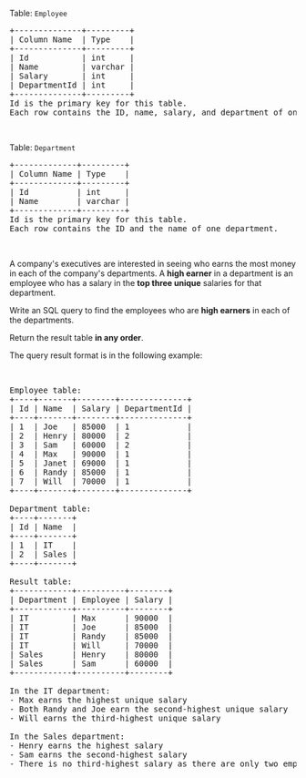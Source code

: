<div><p>Table: <code>Employee</code></p>

<pre>+--------------+---------+
| Column Name  | Type    |
+--------------+---------+
| Id           | int     |
| Name         | varchar |
| Salary       | int     |
| DepartmentId | int     |
+--------------+---------+
Id is the primary key for this table.
Each row contains the ID, name, salary, and department of one employee.
</pre>

<p>&nbsp;</p>

<p>Table: <code>Department</code></p>

<pre>+-------------+---------+
| Column Name | Type    |
+-------------+---------+
| Id          | int     |
| Name        | varchar |
+-------------+---------+
Id is the primary key for this table.
Each row contains the ID and the name of one department.
</pre>

<p>&nbsp;</p>

<p>A company's executives are interested in seeing who earns the most money in each of the company's departments. A <strong>high earner</strong> in a department is an employee who has a salary in the <strong>top three unique</strong> salaries for that department.</p>

<p>Write an SQL query to find the employees who are <strong>high earners</strong> in each of the departments.</p>

<p>Return the result table <strong>in any order</strong>.</p>

<p>The query result format is in the following example:</p>

<p>&nbsp;</p>

<pre>Employee table:
+----+-------+--------+--------------+
| Id | Name  | Salary | DepartmentId |
+----+-------+--------+--------------+
| 1  | Joe   | 85000  | 1            |
| 2  | Henry | 80000  | 2            |
| 3  | Sam   | 60000  | 2            |
| 4  | Max   | 90000  | 1            |
| 5  | Janet | 69000  | 1            |
| 6  | Randy | 85000  | 1            |
| 7  | Will  | 70000  | 1            |
+----+-------+--------+--------------+

Department table:
+----+-------+
| Id | Name  |
+----+-------+
| 1  | IT    |
| 2  | Sales |
+----+-------+

Result table:
+------------+----------+--------+
| Department | Employee | Salary |
+------------+----------+--------+
| IT         | Max      | 90000  |
| IT         | Joe      | 85000  |
| IT         | Randy    | 85000  |
| IT         | Will     | 70000  |
| Sales      | Henry    | 80000  |
| Sales      | Sam      | 60000  |
+------------+----------+--------+

In the IT department:
- Max earns the highest unique salary
- Both Randy and Joe earn the second-highest unique salary
- Will earns the third-highest unique salary

In the Sales department:
- Henry earns the highest salary
- Sam earns the second-highest salary
- There is no third-highest salary as there are only two employees</pre>
</div>